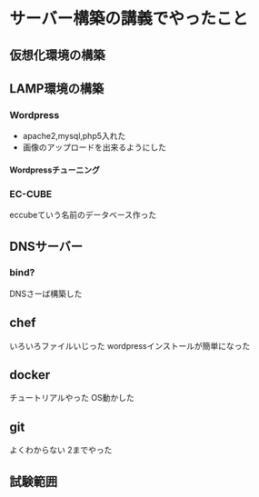 サーバー構築の講義でやったこと
==================================

## 仮想化環境の構築

## LAMP環境の構築

### Wordpress
* apache2,mysql,php5入れた
* 画像のアップロードを出来るようにした

#### Wordpressチューニング

### EC-CUBE

eccubeていう名前のデータベース作った

## DNSサーバー

### bind?
DNSさーば構築した
## chef
いろいろファイルいじった
wordpressインストールが簡単になった
## docker
チュートリアルやった
OS動かした
## git
よくわからない
2までやった
## 試験範囲

